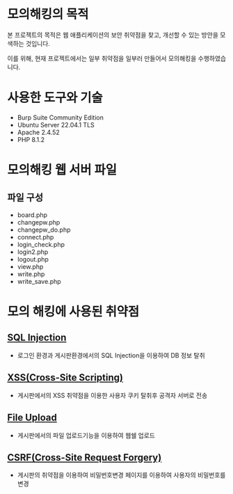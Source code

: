 # 모의해킹의 목적

본 프로젝트의 목적은 웹 애플리케이션의 보안 취약점을 찾고, 개선할 수 있는 방안을 모색하는 것입니다.

이를 위해, 현재 프로젝트에서는 일부 취약점을 일부러 만들어서 모의해킹을 수행하였습니다. 
# 사용한 도구와 기술
- Burp Suite Community Edition
- Ubuntu Server 22.04.1 TLS
- Apache 2.4.52
- PHP 8.1.2
# 모의해킹 웹 서버 파일
## 파일 구성

- board.php
- changepw.php
- changepw_do.php
- connect.php
- login_check.php
- login2.php
- logout.php
- view.php
- write.php
- write_save.php

# 모의 해킹에 사용된 취약점
## [SQL Injection](https://github.com/MLTree2/HK/tree/master/webH/1.%20SQL_Injection)
- 로그인 환경과 게시판환경에서의 SQL Injection을 이용하여 DB 정보 탈취
## [XSS(Cross-Site Scripting)](https://github.com/MLTree2/HK/tree/master/webH/2.%20XSS)
- 게시판에서의 XSS 취약점을 이용한 사용자 쿠키 탈취후 공격자 서버로 전송
## [File Upload](https://github.com/MLTree2/HK/tree/master/webH/3.%20File%20Upload)
- 게시판에서의 파일 업로드기능을 이용하여 웹쉘 업로드
## [CSRF(Cross-Site Request Forgery)](https://github.com/MLTree2/HK/tree/master/webH/4.%20CSRF)
- 게시판의 취약점을 이용하여 비밀번호변경 페이지를 이용하여 사용자의 비밀번호를 변경
